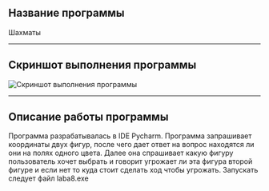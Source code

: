 ## Название программы
Шахматы 
____
## Скриншот выполнения программы
![Скриншот выполнения программы](https://cdn1.savepice.ru/uploads/2021/12/6/c62ac62b8ac3b7eda3fa8cd65ec0b3d2-full.png)
____
## Описание работы программы
Программа разрабатывалась в IDE Pycharm. Программа запрашивает координаты двух фигур, после чего дает ответ на вопрос находятся ли они на полях одного цвета. Далее она спрашивает какую фигуру пользователь хочет выбрать и говорит угрожает ли эта фигура второй фигуре и если нет то куда стоит сделать ход чтобы угрожать. Запускать следует файл laba8.exe
